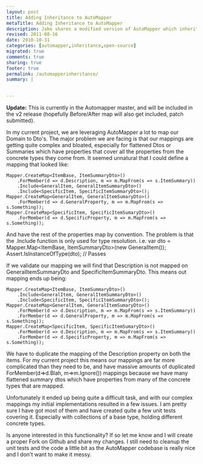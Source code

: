 ```yaml
---
layout: post
title: Adding Inheritance to AutoMapper
metaTitle: Adding Inheritance to AutoMapper
description: Jake shares a modified version of AutoMapper which inherits mappings when you include Derived types
revised: 2011-08-16
date: 2010-10-31
categories: [automapper,inheritance,open-source]
migrated: true
comments: true
sharing: true
footer: true
permalink: /automapperinheritance/
summary: | 
  

---
```

**Update:** This is currently in the Automapper master, and will be included in the v2 release (hopefully Before/After map will also get included, patch submitted).

In my current project, we are leveraging AutoMapper a lot to map our Domain to Dto's. The major problem we are facing is that our mappings are getting quite complex and bloated, especially for flattened Dtos or Summaries which have properties that cover all the properties from the concrete types they come from.
It seemed unnatural that I could define a mapping that looked like:
<!-- more -->
    Mapper.CreateMap<ItemBase, ItemSummaryDto>()
        .ForMember(d => d.Description, m => m.MapFrom(s => s.ItemSummary))
        .Include<GeneralItem, GeneralItemSummaryDto>()
        .Include<SpecificItem, SpecificItemSummaryDto>();
    Mapper.CreateMap<GeneralItem, GeneralItemSumaryDto>()
        .ForMember(d => d.GeneralProperty, m => m.MapFrom(s => s.Something));
    Mapper.CreateMap<SpecificItem, SpecificItemSumaryDto>()
        .ForMember(d => d.SpecificProperty, m => m.MapFrom(s => s.Something));

And have the rest of the properties map by convention. The problem is that the .Include function is only used for type resolution. i.e.
    var dto = Mapper.Map<ItemBase, ItemSummaryDto>(new GeneralItem());
    Assert.IsInstanceOfType<GeneralItemSummaryDto>(dto); // Passes

If we validate our mapping we will find that Description is not mapped on GeneralItemSummaryDto and SpecificItemSummaryDto. This means out mapping ends up being:

    Mapper.CreateMap<ItemBase, ItemSummaryDto>()
        .Include<GeneralItem, GeneralItemSummaryDto>()
        .Include<SpecificItem, SpecificItemSummaryDto>();
    Mapper.CreateMap<GeneralItem, GeneralItemSumaryDto>()
        .ForMember(d => d.Description, m => m.MapFrom(s => s.ItemSummary))
        .ForMember(d => d.GeneralProperty, m => m.MapFrom(s => s.Something));
    Mapper.CreateMap<SpecificItem, SpecificItemSumaryDto>()
        .ForMember(d => d.Description, m => m.MapFrom(s => s.ItemSummary))
        .ForMember(d => d.SpecificProperty, m => m.MapFrom(s => s.Something));

We have to duplicate the mapping of the Description property on both the items. For my current project this means our mappings are far more complicated than they need to be, and have massive amounts of duplicated ForMember(d=>d.Blah, m=>m.Ignore()) mappings because we have many flattened summary dtos which have properties from many of the concrete types that are mapped.

Unfortunately it ended up being quite a difficult task, and with our complex mappings my initial implementations resulted in a few issues. I am pretty sure I have got most of them and have created quite a few unit tests covering it. Especially with collections of a base type, holding different concrete types.

Is anyone interested in this functionality? If so let me know and I will create a proper Fork on Github and share my changes. I still need to cleanup the unit tests and the code a little bit as the AutoMapper codebase is really nice and I don't want to make it messy.
